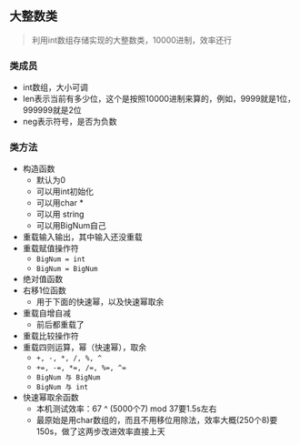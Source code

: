 ## 大整数类
> 利用int数组存储实现的大整数类，10000进制，效率还行

### 类成员
- int数组，大小可调
- len表示当前有多少位，这个是按照10000进制来算的，例如，9999就是1位，999999就是2位
- neg表示符号，是否为负数

### 类方法
- 构造函数
	- 默认为0
	- 可以用int初始化
	- 可以用char *
	- 可以用 string
	- 可以用BigNum自己
- 重载输入输出，其中输入还没重载
- 重载赋值操作符
	- `BigNum = int`
	- `BigNum = BigNum`
- 绝对值函数
- 右移1位函数
	- 用于下面的快速幂，以及快速幂取余
- 重载自增自减
	- 前后都重载了
- 重载比较操作符
- 重载四则运算，幂（快速幂），取余
	- `+, -, *, /, %, ^`
	- `+=, -=, *=, /=, %=, ^=`
	- `BigNum 与 BigNum`
	- `BigNum 与 int`
- 快速幂取余函数
	- 本机测试效率：67 ^ (5000个7) mod 37要1.5s左右
	- 最原始是用char数组的，而且不用移位用除法，效率大概(250个8)要150s，做了这两步改进效率直接上天
